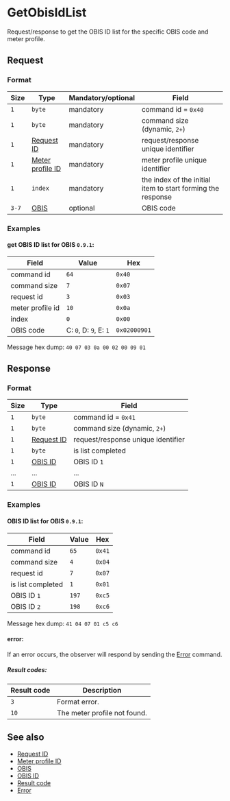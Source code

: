 # GetObisIdList

Request/response to get the OBIS ID list for the specific OBIS code and meter profile.


## Request

### Format

| Size  | Type                                             | Mandatory/optional | Field                                                       |
| ----- | ------------------------------------------------ | ------------------ | ----------------------------------------------------------- |
| `1`   | `byte`                                           | mandatory          | command id = `0x40`                                         |
| `1`   | `byte`                                           | mandatory          | command size (dynamic, `2+`)                                |
| `1`   | [Request ID](../types.md#request-id)             | mandatory          | request/response unique identifier                          |
| `1`   | [Meter profile ID](../types.md#meter-profile-id) | mandatory          | meter profile unique identifier                             |
| `1`   | `index`                                          | mandatory          | the index of the initial item to start forming the response |
| `3-7` | [OBIS](../types.md#obis)                         | optional           | OBIS code                                                   |


### Examples

#### get OBIS ID list for OBIS `0.9.1`:

| Field            | Value                  | Hex          |
| ---------------- | ---------------------- | ------------ |
| command id       | `64`                   | `0x40`       |
| command size     | `7`                    | `0x07`       |
| request id       | `3`                    | `0x03`       |
| meter profile id | `10`                   | `0x0a`       |
| index            | `0`                    | `0x00`       |
| OBIS code        | C: `0`, D: `9`, E: `1` | `0x02000901` |

Message hex dump: `40 07 03 0a 00 02 00 09 01`


## Response

### Format

| Size | Type                                 | Field                              |
| ---- | ------------------------------------ | ---------------------------------- |
| `1`  | `byte`                               | command id = `0x41`                |
| `1`  | `byte`                               | command size (dynamic, `2+`)       |
| `1`  | [Request ID](../types.md#request-id) | request/response unique identifier |
| `1`  | `byte`                               | is list completed                  |
| `1`  | [OBIS ID](../types.md#obis-id)       | OBIS ID `1`                        |
| ...  | ...                                  | ...                                |
| `1`  | [OBIS ID](../types.md#obis-id)       | OBIS ID `N`                        |


### Examples

#### OBIS ID list for OBIS `0.9.1`:

| Field             | Value | Hex    |
| ----------------- | ----- | ------ |
| command id        | `65`  | `0x41` |
| command size      | `4`   | `0x04` |
| request id        | `7`   | `0x07` |
| is list completed | `1`   | `0x01` |
| OBIS ID `1`       | `197` | `0xc5` |
| OBIS ID `2`       | `198` | `0xc6` |

Message hex dump: `41 04 07 01 c5 c6`

#### error:

If an error occurs, the observer will respond by sending the [Error](./uplink/Error.md) command.

##### Result codes:

| Result code | Description                  |
| ----------- | ---------------------------- |
| `3`         | Format error.                |
| `10`        | The meter profile not found. |

## See also

* [Request ID](../types.md#request-id)
* [Meter profile ID](../types.md#meter-profile-id)
* [OBIS](../types.md#obis)
* [OBIS ID](../types.md#obis-id)
* [Result code](../types.md#result-code)
* [Error](./uplink/Error.md)
